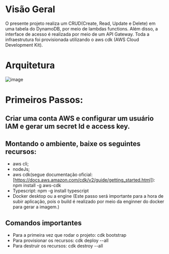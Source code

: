 # Visão Geral
O presente projeto realiza um CRUD(Create, Read, Update e Delete) em uma tabela do DynamoDB, por meio de lambdas functions. Além disso, a interface de acesso é realizada por meio de um API Gateway. Toda a infraestrutura foi provisionada utilizando o aws cdk (AWS Cloud Development Kit).

# Arquitetura
![image](https://github.com/paolabasso/carteira-blockchain/assets/91506356/6ba19ef0-89df-4899-8f58-0f5fd8225006)

# Primeiros Passos:
## Criar uma conta AWS e configurar um usuário IAM e gerar um secret Id e access key.

## Montando o ambiente, baixe os seguintes recursos:
  - aws cli;
  - nodeJs;
  - aws cdk(segue documentação oficial:[https://docs.aws.amazon.com/cdk/v2/guide/getting_started.html]): npm install -g aws-cdk
  - Typescript: npm -g install typescript
   - Docker desktop ou a engine (Este passo será importante para a hora de subir aplicação, pois o build é realizado por meio da enginner do docker para gerar a imagem.)

## Comandos importantes
- Para a primeira vez que rodar o projeto:
cdk bootstrap
- Para provisionar os recursos:
cdk deploy --all
- Para destruir os recursos:
cdk destroy --all




